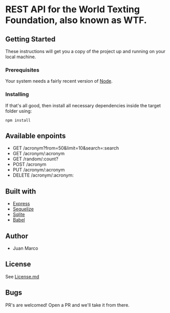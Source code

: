 # REST API for the World Texting Foundation, also known as WTF.

## Getting Started
These instructions will get you a copy of the project up and running on your local machine.

### Prerequisites
Your system needs a fairly recent version of [Node](https://nodejs.org/en/). 

### Installing
If that's all good, then install all necessary dependencies inside the target folder using:
```
npm install
```

## Available enpoints
- GET /acronym?from=50&limit=10&search=:search
- GET /acronym/:acronym
- GET /random/:count?
- POST /acronym
- PUT /acronym/:acronym
- DELETE /acronym/:acronym:

## Built with
- [Express](https://expressjs.com/)
- [Sequelize](https://sequelize.org/)
- [Sqlite](https://sqlite.org/)
- [Babel](https://babeljs.io/)

## Author
 - Juan Marco

## License
See [License.md](License.md)

## Bugs
PR's are welcomed! Open a PR and we'll take it from there.



